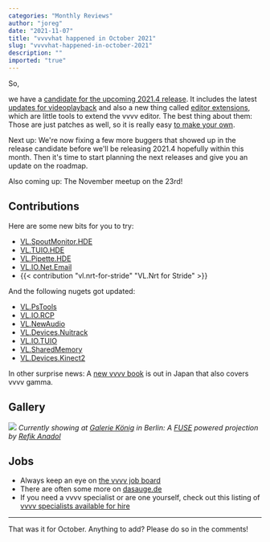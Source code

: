 ```yaml
---
categories: "Monthly Reviews"
author: "joreg"
date: "2021-11-07"
title: "vvvvhat happened in October 2021"
slug: "vvvvhat-happened-in-october-2021"
description: ""
imported: "true"
---
```


So, 

we have a [candidate for the upcoming 2021.4 release](/blog/2021/vvvv-gamma-2021.4-release-candidate). It includes the latest [updates for videoplayback](/blog/2021/video-playback-news) and also a new thing called [editor extensions](https://thegraybook.vvvv.org/reference/hde/extensions.html), which are little tools to extend the vvvv editor. The best thing about them: Those are just patches as well, so it is really easy [to make your own](https://thegraybook.vvvv.org/reference/extending/editor-extensions.html).

Next up: We're now fixing a few more buggers that showed up in the release candidate before we'll be releasing 2021.4 hopefully within this month. Then it's time to start planning the next releases and give you an update on the roadmap. 

Also coming up: The November meetup on the 23rd!

## Contributions

Here are some new bits for you to try:
* [VL.SpoutMonitor.HDE](https://www.nuget.org/packages/VL.SpoutMonitor.HDE)
* [VL.TUIO.HDE](https://www.nuget.org/packages/VL.TUIO.HDE)
* [VL.Pipette.HDE](https://www.nuget.org/packages/VL.Pipette.HDE)
* [VL.IO.Net.Email](https://www.nuget.org/packages/VL.IO.Net.Email)
* {{< contribution "vl.nrt-for-stride" "VL.Nrt for Stride" >}} 

And the following nugets got updated:
* [VL.PsTools](https://www.nuget.org/packages/VL.PsTools)
* [VL.IO.RCP](https://www.nuget.org/packages/VL.IO.RCP)
* [VL.NewAudio](https://www.nuget.org/packages/VL.NewAudio)
* [VL.Devices.Nuitrack](https://www.nuget.org/packages/VL.Devices.Nuitrack)
* [VL.IO.TUIO](https://www.nuget.org/packages/VL.IO.TUIO)
* [VL.SharedMemory](https://www.nuget.org/packages/VL.SharedMemory)
* [VL.Devices.Kinect2](https://www.nuget.org/packages/VL.Devices.Kinect2)

In other surprise news: A [new vvvv book](https://www.impressrd.jp/news/detail/1130) is out in Japan that also covers vvvv gamma.

## Gallery

![](gk.jpg)
*Currently showing at [Galerie König](https://www.koeniggalerie.com) in Berlin: A [FUSE](https://www.thefuselab.io/) powered projection by [Refik Anadol](https://refikanadol.com/)*

## Jobs

* Always keep an eye on [the vvvv job board](https://discourse.vvvv.org/c/jobs)
* There are often some more on [dasauge.de](https://dasauge.de/sta/Vvvv/)
* If you need a vvvv specialist or are one yourself, check out this listing of [vvvv specialists available for hire](https://vvvv.org/documentation/vvvv-specialists-available-for-hire)

---

That was it for October. Anything to add? Please do so in the comments!
